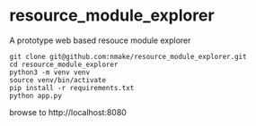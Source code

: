 # resource_module_explorer
A prototype web based resouce module explorer


```
git clone git@github.com:nmake/resource_module_explorer.git
cd resource_module_explorer
python3 -m venv venv
source venv/bin/activate
pip install -r requirements.txt
python app.py
```

browse to http://localhost:8080
